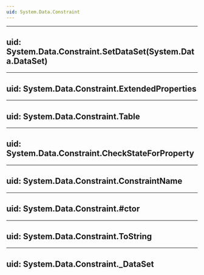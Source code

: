 ```yaml
---
uid: System.Data.Constraint
---
```


---
uid: System.Data.Constraint.SetDataSet(System.Data.DataSet)
---

---
uid: System.Data.Constraint.ExtendedProperties
---

---
uid: System.Data.Constraint.Table
---

---
uid: System.Data.Constraint.CheckStateForProperty
---

---
uid: System.Data.Constraint.ConstraintName
---

---
uid: System.Data.Constraint.#ctor
---

---
uid: System.Data.Constraint.ToString
---

---
uid: System.Data.Constraint._DataSet
---
